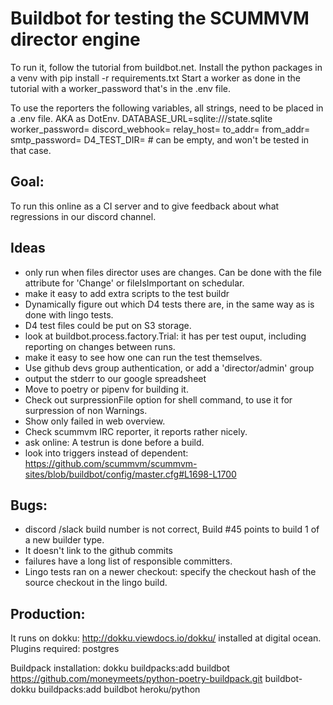 # Buildbot for testing the SCUMMVM director engine

To run it, follow the tutorial from buildbot.net.
Install the python packages in a venv with pip install -r requirements.txt
Start a worker as done in the tutorial with a worker_password that's in the .env file.

To use the reporters the following variables, all strings, need to be placed in a .env file. AKA as DotEnv.
DATABASE_URL=sqlite:///state.sqlite
worker_password=
discord_webhook=
relay_host=
to_addr=
from_addr=
smtp_password=
D4_TEST_DIR= # can be empty, and won't be tested in that case.

## Goal:
To run this online as a CI server and to give feedback about what regressions in our discord channel.

## Ideas
- only run when files director uses are changes. Can be done with the file attribute for 'Change' or fileIsImportant on schedular.
- make it easy to add extra scripts to the test buildr
- Dynamically figure out which D4 tests there are, in the same way as is done with lingo tests.
- D4 test files could be put on S3 storage.
- look at buildbot.process.factory.Trial: it has per test ouput, including reporting on changes between runs.
- make it easy to see how one can run the test themselves.
- Use github devs group authentication, or add a 'director/admin' group
- output the stderr to our google spreadsheet
- Move to poetry or pipenv for building it.
- Check out surpressionFile option for shell command, to use it for surpression of non Warnings.
- Show only failed in web overview.
- Check scummvm IRC reporter, it reports rather nicely.
- ask online: A testrun is done before a build.
- look into triggers instead of dependent: https://github.com/scummvm/scummvm-sites/blob/buildbot/config/master.cfg#L1698-L1700

## Bugs:
- discord /slack build number is not correct, Build #45 points to build 1 of a new builder type.
- It doesn't link to the github commits
- failures have a long list of responsible committers.
- Lingo tests ran on a newer checkout: specify the checkout hash of the source checkout in the lingo build.

## Production:

It runs on dokku: http://dokku.viewdocs.io/dokku/
installed at digital ocean.
Plugins required: postgres

Buildpack installation:
dokku buildpacks:add buildbot https://github.com/moneymeets/python-poetry-buildpack.git
buildbot-dokku buildpacks:add buildbot heroku/python